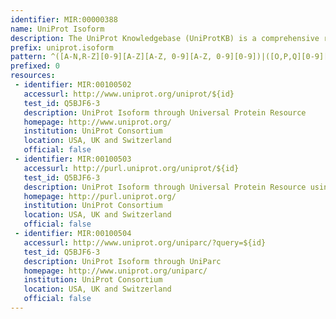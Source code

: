 ```yaml
---
identifier: MIR:00000388
name: UniProt Isoform
description: The UniProt Knowledgebase (UniProtKB) is a comprehensive resource for protein sequence and functional information with extensive cross-references to more than 120 external databases. This collection is a subset of UniProtKB, and provides a means to reference isoform information.
prefix: uniprot.isoform
pattern: ^([A-N,R-Z][0-9][A-Z][A-Z, 0-9][A-Z, 0-9][0-9])|([O,P,Q][0-9][A-Z, 0-9][A-Z, 0-9][A-Z, 0-9][0-9])(\-\d+)$
prefixed: 0
resources:
 - identifier: MIR:00100502
   accessurl: http://www.uniprot.org/uniprot/${id}
   test_id: Q5BJF6-3
   description: UniProt Isoform through Universal Protein Resource
   homepage: http://www.uniprot.org/
   institution: UniProt Consortium
   location: USA, UK and Switzerland
   official: false
 - identifier: MIR:00100503
   accessurl: http://purl.uniprot.org/uniprot/${id}
   test_id: Q5BJF6-3
   description: UniProt Isoform through Universal Protein Resource using Persistent URL system
   homepage: http://purl.uniprot.org/
   institution: UniProt Consortium
   location: USA, UK and Switzerland
   official: false
 - identifier: MIR:00100504
   accessurl: http://www.uniprot.org/uniparc/?query=${id}
   test_id: Q5BJF6-3
   description: UniProt Isoform through UniParc
   homepage: http://www.uniprot.org/uniparc/
   institution: UniProt Consortium
   location: USA, UK and Switzerland
   official: false
---
```


